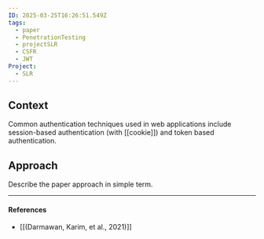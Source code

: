 ```yaml
---
ID: 2025-03-25T16:26:51.549Z
tags:
  - paper
  - PenetrationTesting
  - projectSLR
  - CSFR
  - JWT
Project:
  - SLR
---
```

## Context

Common authentication techniques used in web applications include session-based authentication (with [[cookie]]) and token based authentication.



## Approach

Describe the paper approach in simple term.

---
#### References
- [[(Darmawan, Karim, et al., 2021)]]
